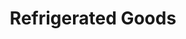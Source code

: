---
layout: child_layout/cargo_categories_category
title: Refrigerated Goods
permalink: /cargo-categories/general-freight/refrigerated-goods/
hero: /assets/img/content/hero/fullsize/general_full-load.jpg
hero_classes: is-fullscreen
side_nav_id: 3
content_type: cargo_item
---